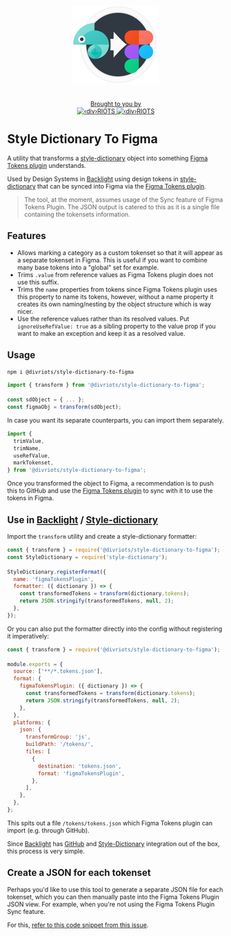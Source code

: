 <p align="center">
  <img style="width: 200px; margin-bottom: 20px" alt="style dictionary playground logo" src="https://raw.githubusercontent.com/divriots/style-dictionary-to-figma/main/.github/logo.png">
</p>
<p align="center">
  <a href="https://divRIOTS.com">Brought to you by<br/></a>
  <a href="https://divRIOTS.com#gh-light-mode-only">
    <img width="150" height="40" src="https://divRIOTS.com/divriots.svg" alt="‹div›RIOTS" />
  </a>
  <a href="https://divRIOTS.com#gh-dark-mode-only">
    <img width="150" height="40" src="https://divRIOTS.com/divriots-dark.svg" alt="‹div›RIOTS" />
  </a>
</p>

# Style Dictionary To Figma

A utility that transforms a [style-dictionary](https://amzn.github.io/style-dictionary/#/) object into something [Figma Tokens plugin](https://www.figma.com/community/plugin/843461159747178978) understands.

Used by Design Systems in [Backlight](https://backlight.dev) using design tokens in [style-dictionary](https://amzn.github.io/style-dictionary/) that can be synced into Figma via the [Figma Tokens plugin](https://www.figma.com/community/plugin/843461159747178978).

> The tool, at the moment, assumes usage of the Sync feature of Figma Tokens Plugin.
> The JSON output is catered to this as it is a single file containing the tokensets information.

## Features

- Allows marking a category as a custom tokenset so that it will appear as a separate tokenset in Figma. This is useful if you want to combine many base tokens into a "global" set for example.
- Trims `.value` from reference values as Figma Tokens plugin does not use this suffix.
- Trims the `name` properties from tokens since Figma Tokens plugin uses this property to name its tokens, however, without a name property it creates its own naming/nesting by the object structure which is way nicer.
- Use the reference values rather than its resolved values. Put `ignoreUseRefValue: true` as a sibling property to the value prop if you want to make an exception and keep it as a resolved value.

## Usage

```sh
npm i @divriots/style-dictionary-to-figma
```

```js
import { transform } from '@divriots/style-dictionary-to-figma';

const sdObject = { ... };
const figmaObj = transform(sdObject);
```

In case you want its separate counterparts, you can import them separately.

```js
import {
  trimValue,
  trimName,
  useRefValue,
  markTokenset,
} from '@divriots/style-dictionary-to-figma';
```

Once you transformed the object to Figma, a recommendation is to push this to GitHub and use the [Figma Tokens plugin](https://www.figma.com/community/plugin/843461159747178978) to sync with it to use the tokens in Figma.

## Use in [Backlight](https://backlight.dev/) / [Style-dictionary](https://amzn.github.io/style-dictionary/#/)

Import the `transform` utility and create a style-dictionary formatter:

```js
const { transform } = require('@divriots/style-dictionary-to-figma');
const StyleDictionary = require('style-dictionary');

StyleDictionary.registerFormat({
  name: 'figmaTokensPlugin',
  formatter: ({ dictionary }) => {
    const transformedTokens = transform(dictionary.tokens);
    return JSON.stringify(transformedTokens, null, 2);
  },
});
```

Or you can also put the formatter directly into the config without registering it imperatively:

```js
const { transform } = require('@divriots/style-dictionary-to-figma');

module.exports = {
  source: ['**/*.tokens.json'],
  format: {
    figmaTokensPlugin: ({ dictionary }) => {
      const transformedTokens = transform(dictionary.tokens);
      return JSON.stringify(transformedTokens, null, 2);
    },
  },
  platforms: {
    json: {
      transformGroup: 'js',
      buildPath: '/tokens/',
      files: [
        {
          destination: 'tokens.json',
          format: 'figmaTokensPlugin',
        },
      ],
    },
  },
};
```

This spits out a file `/tokens/tokens.json` which Figma Tokens plugin can import (e.g. through GitHub).

Since [Backlight](https://backlight.dev/) has [GitHub](https://github.com/) and [Style-Dictionary](https://amzn.github.io/style-dictionary/#/) integration out of the box, this process is very simple.

## Create a JSON for each tokenset

Perhaps you'd like to use this tool to generate a separate JSON file for each tokenset,
which you can then manually paste into the Figma Tokens Plugin JSON view.
For example, when you're not using the Figma Tokens Plugin Sync feature.

For this, [refer to this code snippet from this issue](https://github.com/divriots/style-dictionary-to-figma/issues/15#issuecomment-1127797022).
